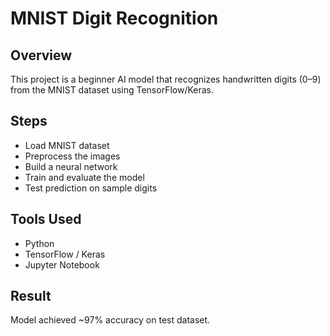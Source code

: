 # MNIST Digit Recognition

## Overview
This project is a beginner AI model that recognizes handwritten digits (0–9) from the MNIST dataset using TensorFlow/Keras.

## Steps
- Load MNIST dataset
- Preprocess the images
- Build a neural network
- Train and evaluate the model
- Test prediction on sample digits

## Tools Used
- Python
- TensorFlow / Keras
- Jupyter Notebook

## Result
Model achieved ~97% accuracy on test dataset.
